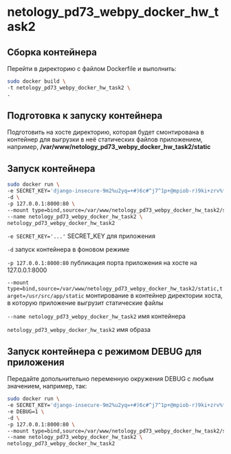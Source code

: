 # netology_pd73_webpy_docker_hw_task2

## Сборка контейнера
Перейти в директорию с файлом Dockerfile и выполнить:
```bash
sudo docker build \
-t netology_pd73_webpy_docker_hw_task2 \
.
```

## Подготовка к запуску контейнера
Подготовить на хосте директорию, которая будет смонтирована в контейнер для выгрузки в неё статических файлов приложением, например, **/var/www/netology_pd73_webpy_docker_hw_task2/static**

## Запуск контейнера
```bash
sudo docker run \
-e SECRET_KEY='django-insecure-9m2%u2yq=+#)6c#^j7^1p+@mpiob-r)9ki+zrv%*ad779fz89l' \
-d \
-p 127.0.0.1:8000:80 \
--mount type=bind,source=/var/www/netology_pd73_webpy_docker_hw_task2/static,target=/usr/src/app/static \
--name netology_pd73_webpy_docker_hw_task2 \
netology_pd73_webpy_docker_hw_task2
```
`-e SECRET_KEY='...'` SECRET_KEY для приложения

`-d` запуск контейнера в фоновом режиме

`-p 127.0.0.1:8000:80` публикация порта приложения на хосте на 127.0.0.1:8000

`--mount type=bind,source=/var/www/netology_pd73_webpy_docker_hw_task2/static,target=/usr/src/app/static` монтирование в контейнер директории хоста, в которую приложение выгрузит статические файлы

`--name netology_pd73_webpy_docker_hw_task2` имя контейнера

`netology_pd73_webpy_docker_hw_task2` имя образа

## Запуск контейнера с режимом DEBUG для приложения
Передайте допольнительно переменную окружения DEBUG с любым значением, например, так:
```bash
sudo docker run \
-e SECRET_KEY='django-insecure-9m2%u2yq=+#)6c#^j7^1p+@mpiob-r)9ki+zrv%*ad779fz89l' \
-e DEBUG=1 \
-d \
-p 127.0.0.1:8000:80 \
--mount type=bind,source=/var/www/netology_pd73_webpy_docker_hw_task2/static,target=/usr/src/app/static \
--name netology_pd73_webpy_docker_hw_task2 \
netology_pd73_webpy_docker_hw_task2
```